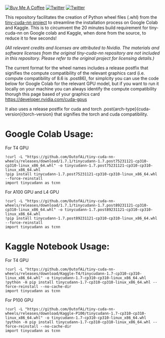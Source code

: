 <a href="https://www.buymeacoffee.com/outofai" target="_blank"><img src="https://img.shields.io/badge/-buy_me_a%C2%A0coffee-red?logo=buy-me-a-coffee" alt="Buy Me A Coffee"></a>
[![Twitter](https://img.shields.io/twitter/url/https/twitter.com/cloudposse.svg?style=social&label=Ashleigh%20Watson)](https://twitter.com/OutofAi) 
[![Twitter](https://img.shields.io/twitter/url/https/twitter.com/cloudposse.svg?style=social&label=Alex%20Nasa)](https://twitter.com/banterless_ai)


This repository facilitates the creation of Python wheel files (.whl) from the [tiny-cuda-nn project](https://github.com/NVlabs/tiny-cuda-nn) to streamline the installation process on Google Colab and Kaggle. This is to circumvent the 20 minutes build requirement for tiny-cuda-nn on Google colab and Kaggle, when done from the source, to reduce it to few seconds!

_(All relevant credits and licenses are attributed to Nvidia. The materials and software licenses from the original tiny-cuda-nn repository are not included in this repository. Please refer to the original project for licensing details.)_

The current format for the wheel names includes a release postfix that signifies the compute compatibility of the relevant graphics card (i.e. compute compatibility of 8.6 is .post86), for simplcity you can use the code below for Google Colab for the relevant GPU model, but if you want to run it locally on your machine you can always identify the compute compatibility thorugh this page based of your graphics card https://developer.nvidia.com/cuda-gpus

It also uses a release postfix for cuda and torch .post{arch-type}{cuda-version}{torch-version} that signifies the torch and cuda compatibility.

# Google Colab Usage:

For T4 GPU
```
!curl -L "https://github.com/OutofAi/tiny-cuda-nn-wheels/releases/download/1.7.1/tinycudann-1.7.post75231121-cp310-cp310-linux_x86_64.whl" -o tinycudann-1.7.post75231121-cp310-cp310-linux_x86_64.whl
!pip install tinycudann-1.7.post75231121-cp310-cp310-linux_x86_64.whl --force-reinstall
import tinycudann as tcnn
```

For A100 GPU and L4 GPU
```
!curl -L "https://github.com/OutofAi/tiny-cuda-nn-wheels/releases/download/1.7.1/tinycudann-1.7.post89231121-cp310-cp310-linux_x86_64.whl" -o tinycudann-1.7.post89231121-cp310-cp310-linux_x86_64.whl
!pip install tinycudann-1.7.post89231121-cp310-cp310-linux_x86_64.whl --force-reinstall
import tinycudann as tcnn
```

# Kaggle Notebook Usage:

For T4 GPU
```
!curl -L "https://github.com/OutofAi/tiny-cuda-nn-wheels/releases/download/Kaggle-T4/tinycudann-1.7-cp310-cp310-linux_x86_64.whl" -o tinycudann-1.7-cp310-cp310-linux_x86_64.whl
!python -m pip install tinycudann-1.7-cp310-cp310-linux_x86_64.whl --force-reinstall --no-cache-dir
import tinycudann as tcnn
```


For P100 GPU
```
!curl -L "https://github.com/OutofAi/tiny-cuda-nn-wheels/releases/download/Kaggle-P100/tinycudann-1.7-cp310-cp310-linux_x86_64.whl" -o tinycudann-1.7-cp310-cp310-linux_x86_64.whl
!python -m pip install tinycudann-1.7-cp310-cp310-linux_x86_64.whl --force-reinstall --no-cache-dir
import tinycudann as tcnn
```

